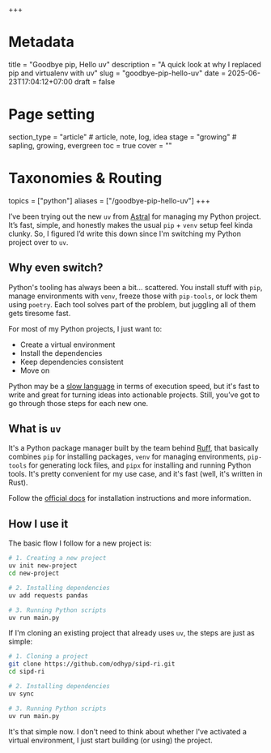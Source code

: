 +++
# Metadata
title = "Goodbye pip, Hello uv"
description = "A quick look at why I replaced pip and virtualenv with uv" 
slug = "goodbye-pip-hello-uv"
date = 2025-06-23T17:04:12+07:00
draft = false

# Page setting
section_type = "article" # article, note, log, idea
stage = "growing" # sapling, growing, evergreen
toc = true
cover = ""

# Taxonomies & Routing
topics = ["python"]
aliases = ["/goodbye-pip-hello-uv"]
+++

I’ve been trying out the new `uv` from [Astral] for managing my Python project. It’s fast, simple, and honestly makes the usual `pip` + `venv` setup feel kinda clunky. So, I figured I’d write this down since I'm switching my Python project over to `uv`.

[Astral]: https://github.com/astral-sh

## Why even switch?

Python's tooling has always been a bit... scattered. You install stuff with `pip`, manage environments with `venv`, freeze those with `pip-tools`, or lock them using `poetry`. Each tool solves part of the problem, but juggling all of them gets tiresome fast.

For most of my Python projects, I just want to:

- Create a virtual environment
- Install the dependencies
- Keep dependencies consistent
- Move on

Python may be a [slow language] in terms of execution speed, but it's fast to write and great for turning ideas into actionable projects. Still, you’ve got to go through those steps for each new one.

[slow language]: https://blog.miguelgrinberg.com/post/is-python-really-that-slow

## What is `uv`

It's a Python package manager built by the team behind [Ruff], that basically combines `pip` for installing packages, `venv` for managing environments, `pip-tools` for generating lock files, and `pipx` for installing and running Python tools. It's pretty convenient for my use case, and it's fast (well, it's written in Rust).

Follow the [official docs] for installation instructions and more information.

[Ruff]: https://github.com/astral-sh/ruff
[official docs]: https://docs.astral.sh/uv/getting-started/installation/

## How I use it

The basic flow I follow for a new project is:

```bash
# 1. Creating a new project
uv init new-project
cd new-project

# 2. Installing dependencies
uv add requests pandas

# 3. Running Python scripts
uv run main.py
```

If I'm cloning an existing project that already uses `uv`, the steps are just as simple:

```bash
# 1. Cloning a project
git clone https://github.com/odhyp/sipd-ri.git
cd sipd-ri

# 2. Installing dependencies
uv sync

# 3. Running Python scripts
uv run main.py
```

It's that simple now. I don't need to think about whether I've activated a virtual environment, I just start building (or using) the project.
